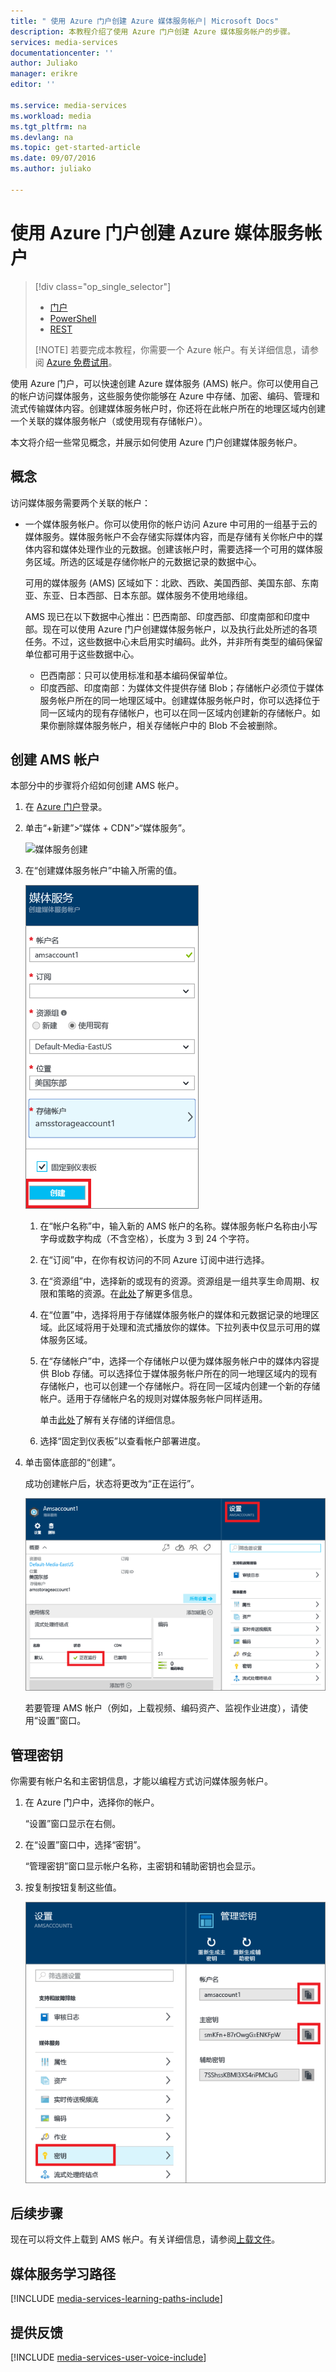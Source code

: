 ```yaml
---
title: " 使用 Azure 门户创建 Azure 媒体服务帐户| Microsoft Docs"
description: 本教程介绍了使用 Azure 门户创建 Azure 媒体服务帐户的步骤。
services: media-services
documentationcenter: ''
author: Juliako
manager: erikre
editor: ''

ms.service: media-services
ms.workload: media
ms.tgt_pltfrm: na
ms.devlang: na
ms.topic: get-started-article
ms.date: 09/07/2016
ms.author: juliako

---
```

# 使用 Azure 门户创建 Azure 媒体服务帐户
> [!div class="op_single_selector"]
> * [门户](media-services-portal-create-account.md)
> * [PowerShell](media-services-manage-with-powershell.md)
> * [REST](http://msdn.microsoft.com/library/azure/dn194267.aspx)
> 
> [!NOTE]
> 若要完成本教程，你需要一个 Azure 帐户。有关详细信息，请参阅 [Azure 免费试用](https://azure.microsoft.com/pricing/free-trial/)。
> 
> 

使用 Azure 门户，可以快速创建 Azure 媒体服务 (AMS) 帐户。你可以使用自己的帐户访问媒体服务，这些服务使你能够在 Azure 中存储、加密、编码、管理和流式传输媒体内容。创建媒体服务帐户时，你还将在此帐户所在的地理区域内创建一个关联的媒体服务帐户（或使用现有存储帐户）。

本文将介绍一些常见概念，并展示如何使用 Azure 门户创建媒体服务帐户。

## 概念
访问媒体服务需要两个关联的帐户：

* 一个媒体服务帐户。你可以使用你的帐户访问 Azure 中可用的一组基于云的媒体服务。媒体服务帐户不会存储实际媒体内容，而是存储有关你帐户中的媒体内容和媒体处理作业的元数据。创建该帐户时，需要选择一个可用的媒体服务区域。所选的区域是存储你帐户的元数据记录的数据中心。
  
    可用的媒体服务 (AMS) 区域如下：北欧、西欧、美国西部、美国东部、东南亚、东亚、日本西部、日本东部。媒体服务不使用地缘组。
  
    AMS 现已在以下数据中心推出：巴西南部、印度西部、印度南部和印度中部。现在可以使用 Azure 门户创建媒体服务帐户，以及执行此处所述的各项任务。不过，这些数据中心未启用实时编码。此外，并非所有类型的编码保留单位都可用于这些数据中心。
  
  * 巴西南部：只可以使用标准和基本编码保留单位。
  * 印度西部、印度南部：为媒体文件提供存储 Blob；存储帐户必须位于媒体服务帐户所在的同一地理区域中。创建媒体服务帐户时，你可以选择位于同一区域内的现有存储帐户，也可以在同一区域内创建新的存储帐户。如果你删除媒体服务帐户，相关存储帐户中的 Blob 不会被删除。

## 创建 AMS 帐户
本部分中的步骤将介绍如何创建 AMS 帐户。

1. 在 [Azure 门户](https://portal.azure.com/)登录。
2. 单击“+新建”>“媒体 + CDN”>“媒体服务”。
   
    ![媒体服务创建](./media/media-services-portal-vod-get-started/media-services-new1.png)
3. 在“创建媒体服务帐户”中输入所需的值。
   
    ![媒体服务创建](./media/media-services-portal-vod-get-started/media-services-new3.png)
   
   1. 在“帐户名称”中，输入新的 AMS 帐户的名称。媒体服务帐户名称由小写字母或数字构成（不含空格），长度为 3 到 24 个字符。
   2. 在“订阅”中，在你有权访问的不同 Azure 订阅中进行选择。
   3. 在“资源组”中，选择新的或现有的资源。资源组是一组共享生命周期、权限和策略的资源。在[此处](../resource-group-overview.md#resource-groups)了解更多信息。
   4. 在“位置”中，选择将用于存储媒体服务帐户的媒体和元数据记录的地理区域。此区域将用于处理和流式播放你的媒体。下拉列表中仅显示可用的媒体服务区域。
   5. 在“存储帐户”中，选择一个存储帐户以便为媒体服务帐户中的媒体内容提供 Blob 存储。可以选择位于媒体服务帐户所在的同一地理区域内的现有存储帐户，也可以创建一个存储帐户。将在同一区域内创建一个新的存储帐户。适用于存储帐户名的规则对媒体服务帐户同样适用。
      
       单击[此处](../storage/storage-introduction.md)了解有关存储的详细信息。
   6. 选择“固定到仪表板”以查看帐户部署进度。
4. 单击窗体底部的“创建”。
   
    成功创建帐户后，状态将更改为“正在运行”。
   
    ![媒体服务设置](./media/media-services-portal-vod-get-started/media-services-settings.png)
   
    若要管理 AMS 帐户（例如，上载视频、编码资产、监视作业进度），请使用“设置”窗口。

## 管理密钥
你需要有帐户名和主密钥信息，才能以编程方式访问媒体服务帐户。

1. 在 Azure 门户中，选择你的帐户。
   
    “设置”窗口显示在右侧。
2. 在“设置”窗口中，选择“密钥”。
   
    “管理密钥”窗口显示帐户名称，主密钥和辅助密钥也会显示。
3. 按复制按钮复制这些值。
   
    ![媒体服务密钥](./media/media-services-portal-vod-get-started/media-services-keys.png)

## 后续步骤
现在可以将文件上载到 AMS 帐户。有关详细信息，请参阅[上载文件](media-services-portal-upload-files.md)。

## 媒体服务学习路径
[!INCLUDE [media-services-learning-paths-include](../../includes/media-services-learning-paths-include.md)]

## 提供反馈
[!INCLUDE [media-services-user-voice-include](../../includes/media-services-user-voice-include.md)]

<!---HONumber=AcomDC_0921_2016-->